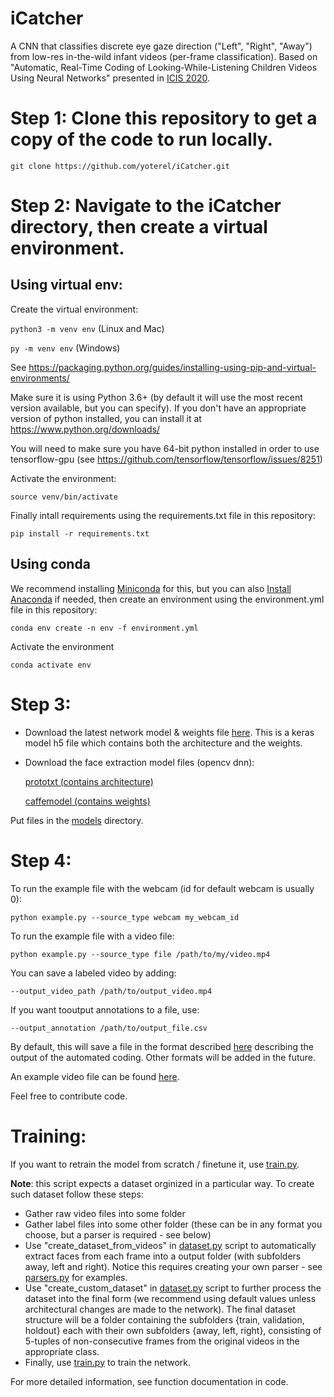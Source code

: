 # iCatcher
A CNN that classifies discrete eye gaze direction ("Left", "Right", "Away") from low-res in-the-wild infant videos (per-frame classification).
Based on "Automatic, Real-Time Coding of Looking-While-Listening Children Videos Using Neural Networks" presented in [ICIS 2020](https://infantstudies.org/congress-2020).


# Step 1: Clone this repository to get a copy of the code to run locally.

`git clone https://github.com/yoterel/iCatcher.git`

# Step 2: Navigate to the iCatcher directory, then create a virtual environment.

## Using virtual env:

Create the virtual environment:

`python3 -m venv env` (Linux and Mac) 

`py -m venv env` (Windows)

See https://packaging.python.org/guides/installing-using-pip-and-virtual-environments/

Make sure it is using Python 3.6+ (by default it will use the most recent version available, but you can specify). 
If you don't have an appropriate version of python installed, you can install it at https://www.python.org/downloads/

You will need to make sure you have 64-bit python installed in order to use tensorflow-gpu (see https://github.com/tensorflow/tensorflow/issues/8251)

Activate the environment:

`source venv/bin/activate`

Finally intall requirements using the requirements.txt file in this repository:

`pip install -r requirements.txt`

## Using conda

We recommend installing [Miniconda](https://docs.conda.io/en/latest/miniconda.html) for this, but you can also [Install Anaconda](https://www.anaconda.com/products/individual/get-started) if needed, then create an environment using the environment.yml file in this repository:

`conda env create -n env -f environment.yml`

Activate the environment

`conda activate env`

# Step 3:

- Download the latest network model & weights file [here](https://www.cs.tau.ac.il/~yotamerel/baby_eye_tracker/model.h5).
This is a keras model h5 file which contains both the architecture and the weights.

- Download the face extraction model files (opencv dnn):

  [prototxt (contains architecture)](https://www.cs.tau.ac.il/~yotamerel/baby_eye_tracker/config.prototxt)

  [caffemodel (contains weights)](https://www.cs.tau.ac.il/~yotamerel/baby_eye_tracker/face_model.caffemodel)

Put files in the [models](models) directory.

# Step 4:

To run the example file with the webcam (id for default webcam is usually 0):

`python example.py --source_type webcam my_webcam_id`

To run the example file with a video file:

`python example.py --source_type file /path/to/my/video.mp4`

You can save a labeled video by adding:

`--output_video_path /path/to/output_video.mp4`

If you want tooutput annotations to a file, use:

`--output_annotation /path/to/output_file.csv`

By default, this will save a file in the format described [here](https://osf.io/3n97m/) describing the 
output of the automated coding. Other formats will be added in the future.

An example video file can be found [here](https://www.cs.tau.ac.il/~yotamerel/baby_eye_tracker/example.mp4).

Feel free to contribute code.

# Training:

If you want to retrain the model from scratch / finetune it, use [train.py](train.py).

**Note**: this script expects a dataset orginized in a particular way. To create such dataset follow these steps:

- Gather raw video files into some folder
- Gather label files into some other folder (these can be in any format you choose, but a parser is required - see below)
- Use "create_dataset_from_videos" in [dataset.py](dataset.py) script to automatically extract faces from each frame into a output folder (with subfolders away, left and right). Notice this requires creating your own parser - see [parsers.py](parsers.py) for examples.
- Use "create_custom_dataset" in [dataset.py](dataset.py) script to further process the dataset into the final form (we recommend using default values unless architectural changes are made to the network). The final dataset structure will be a folder containing the subfolders {train, validation, holdout} each with their own subfolders {away, left, right}, consisting of 5-tuples of non-consecutive frames from the original videos in the appropriate class.
- Finally, use [train.py](train.py) to train the network.

For more detailed information, see function documentation in code.

